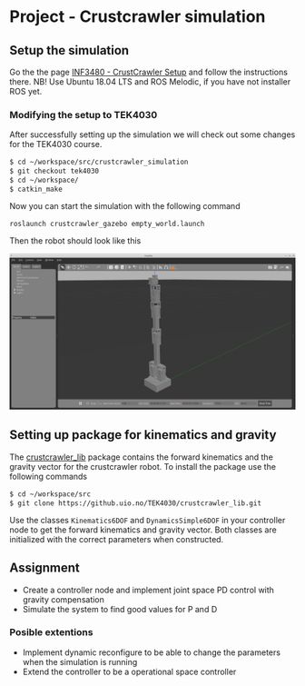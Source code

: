 # Project - Crustcrawler simulation

## Setup the simulation

Go the the page [INF3480 - CrustCrawler Setup](https://github.uio.no/INF3480/crustcrawler_simulation/wiki/Setup) and follow the instructions there. NB! Use Ubuntu 18.04 LTS and ROS Melodic, if you have not installer ROS yet.

### Modifying the setup to TEK4030

After successfully setting up the simulation we will check out some changes for the TEK4030 course.

```
$ cd ~/workspace/src/crustcrawler_simulation
$ git checkout tek4030
$ cd ~/workspace/
$ catkin_make
```

Now you can start the simulation with the following command

```
roslaunch crustcrawler_gazebo empty_world.launch
```

Then the robot should look like this

![Image og Gazebo showing the correct robot configuration](fig/tek4030_sim.png "Robot simulation")

## Setting up package for kinematics and gravity

The [crustcrawler_lib](https://github.uio.no/TEK4030/crustcrawler_lib) package contains the forward kinematics and the gravity vector for the crustcrawler robot. To install the package use the following commands

```
$ cd ~/workspace/src
$ git clone https://github.uio.no/TEK4030/crustcrawler_lib.git
```

Use the classes `Kinematics6DOF` and `DynamicsSimple6DOF` in your controller node to get the forward kinematics and gravity vector. Both classes are initialized with the correct parameters when constructed.

## Assignment

- Create a controller node and implement joint space PD control with gravity compensation
- Simulate the system to find good values for P and D

### Posible extentions

- Implement dynamic reconfigure to be able to change the parameters when the simulation is running
- Extend the controller to be a operational space controller
